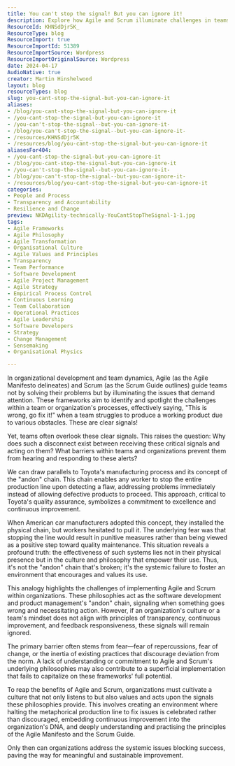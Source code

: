 ```yaml
---
title: You can't stop the signal! But you can ignore it!
description: Explore how Agile and Scrum illuminate challenges in teams and organizations, fostering a culture of continuous improvement and responsiveness to critical signals.
ResourceId: KHNSdDjr5K_
ResourceType: blog
ResourceImport: true
ResourceImportId: 51389
ResourceImportSource: Wordpress
ResourceImportOriginalSource: Wordpress
date: 2024-04-17
AudioNative: true
creator: Martin Hinshelwood
layout: blog
resourceTypes: blog
slug: you-cant-stop-the-signal-but-you-can-ignore-it
aliases:
- /blog/you-cant-stop-the-signal-but-you-can-ignore-it
- /you-cant-stop-the-signal-but-you-can-ignore-it
- /you-can't-stop-the-signal--but-you-can-ignore-it-
- /blog/you-can't-stop-the-signal--but-you-can-ignore-it-
- /resources/KHNSdDjr5K_
- /resources/blog/you-cant-stop-the-signal-but-you-can-ignore-it
aliasesFor404:
- /you-cant-stop-the-signal-but-you-can-ignore-it
- /blog/you-cant-stop-the-signal-but-you-can-ignore-it
- /you-can't-stop-the-signal--but-you-can-ignore-it-
- /blog/you-can't-stop-the-signal--but-you-can-ignore-it-
- /resources/blog/you-cant-stop-the-signal-but-you-can-ignore-it
categories:
- People and Process
- Transparency and Accountability
- Resilience and Change
preview: NKDAgility-technically-YouCantStopTheSignal-1-1.jpg
tags:
- Agile Frameworks
- Agile Philosophy
- Agile Transformation
- Organisational Culture
- Agile Values and Principles
- Transparency
- Team Performance
- Software Development
- Agile Project Management
- Agile Strategy
- Empirical Process Control
- Continuous Learning
- Team Collaboration
- Operational Practices
- Agile Leadership
- Software Developers
- Strategy
- Change Management
- Sensemaking
- Organisational Physics

---
```

In organizational development and team dynamics, Agile (as the Agile Manifesto delineates) and Scrum (as the Scrum Guide outlines) guide teams not by solving their problems but by illuminating the issues that demand attention. These frameworks aim to identify and spotlight the challenges within a team or organization's processes, effectively saying, "This is wrong, go fix it!" when a team struggles to produce a working product due to various obstacles. These are clear signals!

Yet, teams often overlook these clear signals. This raises the question: Why does such a disconnect exist between receiving these critical signals and acting on them? What barriers within teams and organizations prevent them from hearing and responding to these alerts?

We can draw parallels to Toyota's manufacturing process and its concept of the "andon" chain. This chain enables any worker to stop the entire production line upon detecting a flaw, addressing problems immediately instead of allowing defective products to proceed. This approach, critical to Toyota's quality assurance, symbolizes a commitment to excellence and continuous improvement.

When American car manufacturers adopted this concept, they installed the physical chain, but workers hesitated to pull it. The underlying fear was that stopping the line would result in punitive measures rather than being viewed as a positive step toward quality maintenance. This situation reveals a profound truth: the effectiveness of such systems lies not in their physical presence but in the culture and philosophy that empower their use. Thus, it's not the "andon" chain that's broken; it's the systemic failure to foster an environment that encourages and values its use.

This analogy highlights the challenges of implementing Agile and Scrum within organizations. These philosophies act as the software development and product management's "andon" chain, signaling when something goes wrong and necessitating action. However, if an organization's culture or a team's mindset does not align with principles of transparency, continuous improvement, and feedback responsiveness, these signals will remain ignored.

The primary barrier often stems from fear—fear of repercussions, fear of change, or the inertia of existing practices that discourage deviation from the norm. A lack of understanding or commitment to Agile and Scrum's underlying philosophies may also contribute to a superficial implementation that fails to capitalize on these frameworks' full potential.

To reap the benefits of Agile and Scrum, organizations must cultivate a culture that not only listens to but also values and acts upon the signals these philosophies provide. This involves creating an environment where halting the metaphorical production line to fix issues is celebrated rather than discouraged, embedding continuous improvement into the organization's DNA, and deeply understanding and practising the principles of the Agile Manifesto and the Scrum Guide.

Only then can organizations address the systemic issues blocking success, paving the way for meaningful and sustainable improvement.
